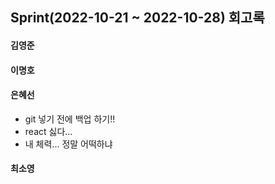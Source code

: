 ## Sprint(2022-10-21 ~ 2022-10-28) 회고록

<h4>김영준</h4>


<h4>이명호</h4>


<h4>은혜선</h4>

- git 넣기 전에 백업 하기!!
- react 싫다...
- 내 체력... 정말 어떡하냐 

<h4>최소영</h4>
